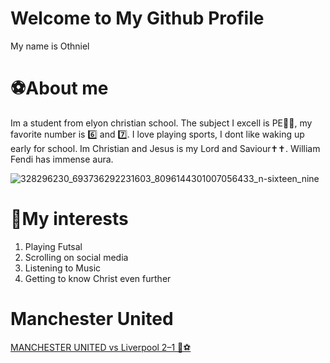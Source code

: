 <h1>Welcome to My Github Profile</h1>
</p>My name is Othniel</p>

<h1>⚽About me</h1>
<p>Im a student from elyon christian school. The subject I 
excell is PE🥶🥶, my favorite number is 6️⃣ and 7️⃣. I love
playing sports, I dont like waking up early for school.
Im Christian and Jesus is my Lord and Saviour✝️✝️. William
Fendi has immense aura.</p>

![328296230_693736292231603_8096144301007056433_n-sixteen_nine](https://github.com/user-attachments/assets/c2d43eb6-6b74-43b8-a2de-4dabd732ea53)

<h1>🎯My interests</h1>
<ol>
  <li>Playing Futsal</li>
  <li>Scrolling on social media</li>
  <li>Listening to Music</li>
  <li>Getting to know Christ even further</li>
</ol>

<h1>Manchester United</h1>
<a href="https://www.google.com/search?q=manchester+united+vs+liverpool+2-1%5C&sca_esv=81b9b8c5170cc920&rlz=1C1VDKB_enID1085ID1085&udm=2&biw=1280&bih=632&ei=R9oAad6NEszD4-EP75_ywAs&ved=0ahUKEwiezamVlMeQAxXM4TgGHe-PHLgQ4dUDCBI&uact=5&oq=manchester+united+vs+liverpool+2-1%5C&gs_lp=Egtnd3Mtd2l6LWltZyIjbWFuY2hlc3RlciB1bml0ZWQgdnMgbGl2ZXJwb29sIDItMVxIBlAAWABwAHgAkAEAmAEAoAEAqgEAuAEDyAEA-AEBmAIAoAIAmAMAkgcAoAcAsgcAuAcAwgcAyAcA&sclient=gws-wiz-img&safe=active&ssui=on#vhid=B32bCR6NKb-qRM&vssid=mosaic" target="_blank">
  MANCHESTER UNITED vs Liverpool 2–1 🔴⚽
</a>
